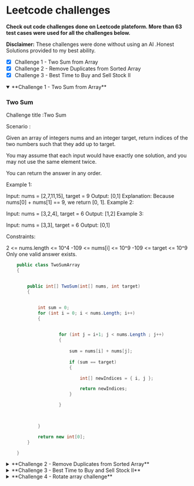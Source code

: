 # Leetcode  challenges

**Check out code challenges done on Leetcode plateform. More than 63 test cases were used for all the challenges below.**


**Disclaimer:**  These challenges were done without using an AI .Honest Solutions provided to my best ability. 


- [x] Challenge 1 - Two Sum from Array
- [x] Challenge 2 - Remove Duplicates from Sorted Array
- [x] Challenge 3 - Best Time to Buy and Sell Stock II

<details open>

<summary> **Challenge 1 - Two Sum from Array**</summary>

### Two Sum

Challenge title :Two Sum


Scenario :

Given an array of integers nums and an integer target, return indices of the two numbers such that they add up to target.

You may assume that each input would have exactly one solution, and you may not use the same element twice.

You can return the answer in any order.

 

Example 1:

Input: nums = [2,7,11,15], target = 9
Output: [0,1]
Explanation: Because nums[0] + nums[1] == 9, we return [0, 1].
Example 2:

Input: nums = [3,2,4], target = 6
Output: [1,2]
Example 3:

Input: nums = [3,3], target = 6
Output: [0,1]
 

Constraints:

2 <= nums.length <= 10^4
-109 <= nums[i] <= 10^9
-109 <= target <= 10^9
Only one valid answer exists.
 

```C#
    public class TwoSumArray
    {


        public int[] TwoSum(int[] nums, int target)
        {


            int sum = 0;
            for (int i = 0; i < nums.Length; i++)
            {
             

                    for (int j = i+1; j < nums.Length ; j++)
                    {
                        
                        sum = nums[i] + nums[j];
                 
                        if (sum == target)
                        {

                            int[] newIndices = { i, j };

                            return newIndices;
                        }

                    }

               

            }

            return new int[0];
        }

    }
```

</details>




<details>

<summary>**Challenge 2 - Remove Duplicates from Sorted Array**</summary>

### Remove Duplicates from Sorted Array

Challenge title :Remove Duplicates from Sorted Array


Scenario :

Given an integer array nums sorted in non-decreasing order, remove the duplicates in-place such that each unique element appears only once. The relative order of the elements should be kept the same. Then return the number of unique elements in nums.

Consider the number of unique elements of nums to be k, to get accepted, you need to do the following things:

Change the array nums such that the first k elements of nums contain the unique elements in the order they were present in nums initially. The remaining elements of nums are not important as well as the size of nums.
Return k.
Custom Judge:

The judge will test your solution with the following code:

int[] nums = [...]; // Input array
int[] expectedNums = [...]; // The expected answer with correct length

int k = removeDuplicates(nums); // Calls your implementation

assert k == expectedNums.length;
for (int i = 0; i < k; i++) {
    assert nums[i] == expectedNums[i];
}
If all assertions pass, then your solution will be accepted.

 

Example 1:

Input: nums = [1,1,2]
Output: 2, nums = [1,2,_]
Explanation: Your function should return k = 2, with the first two elements of nums being 1 and 2 respectively.
It does not matter what you leave beyond the returned k (hence they are underscores).
Example 2:

Input: nums = [0,0,1,1,1,2,2,3,3,4]
Output: 5, nums = [0,1,2,3,4,_,_,_,_,_]
Explanation: Your function should return k = 5, with the first five elements of nums being 0, 1, 2, 3, and 4 respectively.
It does not matter what you leave beyond the returned k (hence they are underscores).
 

Constraints:

1 <= nums.length <= 3 * 10^4
-100 <= nums[i] <= 10^0
nums is sorted in non-decreasing order.
 
 

```C#
      internal class RemoveDuplicatesSortedArray
    {

        public int RemoveDuplicates(int[] nums)
        {


            if (nums.Length == 0) return 0;

            int uniqueIndex = 0;

            for (int i = 1; i < nums.Length; i++)
            {
                if (nums[i] != nums[uniqueIndex])
                {
                    uniqueIndex++;
                    nums[uniqueIndex] = nums[i];
                }

            }

            return uniqueIndex + 1;

        }



    }
```

</details>



<details>

<summary>**Challenge 3 - Best Time to Buy and Sell Stock II**</summary>

### Best Time to Buy and Sell Stock II

Challenge title : Best Time to Buy and Sell Stock II


Scenario :

You are given an integer array prices where prices[i] is the price of a given stock on the ith day.

On each day, you may decide to buy and/or sell the stock. You can only hold at most one share of the stock at any time. However, you can buy it then immediately sell it on the same day.

Find and return the maximum profit you can achieve.

 

Example 1:

Input: prices = [7,1,5,3,6,4]
Output: 7
Explanation: Buy on day 2 (price = 1) and sell on day 3 (price = 5), profit = 5-1 = 4.
Then buy on day 4 (price = 3) and sell on day 5 (price = 6), profit = 6-3 = 3.
Total profit is 4 + 3 = 7.
Example 2:

Input: prices = [1,2,3,4,5]
Output: 4
Explanation: Buy on day 1 (price = 1) and sell on day 5 (price = 5), profit = 5-1 = 4.
Total profit is 4.
Example 3:

Input: prices = [7,6,4,3,1]
Output: 0
Explanation: There is no way to make a positive profit, so we never buy the stock to achieve the maximum profit of 0.
 

Constraints:

1 <= prices.length <= 3 * 10^4
0 <= prices[i] <= 10^4

 
 

```C#
  internal class BestTimeBuySellStock
    {

        public int MaxProfit(int[] prices)
        {

          
            int lastIndex = prices.Length - 1;
            int profits = 0;

            for (int i = 0; i < prices.Length; i++)
            {



                if (i + 1 <= lastIndex)
                {

                    if (prices[i] < prices[i + 1])
                    {

                        profits += prices[i + 1] - prices[i];

                    }


                }

                continue;


            }

            return profits;


        }


    } 
```

</details>

<details>

<summary>**Challenge 4 - Rotate array challenge**</summary>

### Rotate array challenge

Challenge title : Rotate array challenge


Scenario :

 Given an integer array nums, rotate the array to the right by k steps, where k is non-negative.
 

Example 1:

Input: nums = [1,2,3,4,5,6,7], k = 3
Output: [5,6,7,1,2,3,4]
Explanation:
rotate 1 steps to the right: [7,1,2,3,4,5,6]
rotate 2 steps to the right: [6,7,1,2,3,4,5]
rotate 3 steps to the right: [5,6,7,1,2,3,4]


Example 2:
Input: nums = [-1,-100,3,99], k = 2
Output: [3,99,-1,-100]
Explanation: 
rotate 1 steps to the right: [99,-1,-100,3]
rotate 2 steps to the right: [3,99,-1,-100]

Constraints:

1 <= nums.length <= 105
-231 <= nums[i] <= 231 - 1
0 <= k <= 105

 
 
NB: The  RotateArrayQuick class meets all the Constraints above , check out the other class RotateArray after RotateArrayQuick class below that didn't meet all the constraints i.e (Time Constraint) :


```C#
  internal class RotateArrayQuick
 {

     public void Rotate(int[] nums, int k)
     {
         int elementsCount = nums.Length;
         int steps = k;
         
         k %= elementsCount; // Handle cases where k > elementsCount

         if (k == 0 || elementsCount <= 1) return; // No rotation needed for these cases


         int[] toLeftShift = new int[k];
         int[] toRightShift = new int[nums.Length - k];
         int sPosition = elementsCount - k;
         int rshiftIndex = nums.Length - toRightShift.Length;
         int startingIndex = 0;
         int[] tempNumsArray = new int[nums.Length];
         
         for (int i = 0; i < nums.Length; i++)
         {
             tempNumsArray[i] = nums[i];

         }


         Console.WriteLine($"Initial array :[" + string.Join(",", tempNumsArray) + "]\n");

         Console.WriteLine($"If K = {steps} , then :\n");

         for (int i = 0; i < toLeftShift.Length; i++)
         {
        
                 toLeftShift[startingIndex++] = tempNumsArray[sPosition++];
         
         }



         for (int j = 0; j < toRightShift.Length; j++)
         {
         
                 toRightShift[j] = tempNumsArray[j];
      
         }

         for(int l = 0; l < toLeftShift.Length; l++)
         {
             nums[l] = toLeftShift[l];
         }

         for(int r = 0; r < toRightShift.Length ; r++)
         {
             nums[rshiftIndex++] = toRightShift[r];
         }


         Console.WriteLine($"Final Result (after swapping using {steps} k steps)    : [" + string.Join(",", nums) + "]\n");
        // Console.WriteLine($"To right Shift results    : [" + string.Join(",", toRightShift) + "]\n");




     }

     }
```

 The RotateArray class below executes step by step swapping but it failed on time Constraints mentioned above i.e Time Constraints.

 The RotateArray class below successfully executed 37 out of 38 test cases from Leetcode. Failed the last test below the array tested was huge with over a 6000 array elements and K was 54944.

 
```C#
 internal class RotateArray
 {



     public void Rotate(int[] nums, int k)
     {
         int elementsCount = nums.Length;
         int lastIndex = nums.Length - 1;
         k %= elementsCount; // Handle cases where k > elementsCount

         if (k == 0 || elementsCount <= 1) return; // No rotation needed for these cases

         int[] arrayHolderD = new int[k];




         int sStart = 0, steps = 1;

         int counter = elementsCount - 1;





         int[] tempNumsArray = new int[nums.Length];

         for (int i = 0; i < nums.Length; i++)
         {
             tempNumsArray[i] = nums[i];

         }


       //  Console.WriteLine($"Initial array :[" + string.Join(",", tempNumsArray) + "]\n");

        // Console.WriteLine($"If K = {k} , then :\n");

     //    Console.WriteLine($"#### Swap array #####\n");





         if (lastIndex != 0)
         {

             for (int j = 0; j < k; j++)
             {

                 if (j == 0)
                 {
                     nums[j] = tempNumsArray[lastIndex];

                 }

                 if (j == 1)
                 {
                     nums[0] = tempNumsArray[lastIndex - 1];
                     nums[j] = tempNumsArray[lastIndex];

                 }

                 // swip array ,shift position then add
                 else if (j > 1)
                 {




                     for (int r2 = 0; r2 < j; r2++)
                     {

                         arrayHolderD[r2 + 1] = nums[r2];

                     }
                     arrayHolderD[0] = tempNumsArray[lastIndex - j];


                     for (int r3 = 0; r3 <= arrayHolderD.Length - 1; r3++)
                     {
                         nums[r3] = arrayHolderD[r3];
                     }


                 }



                 //////
                 for (int b = j + 1; b <= counter; b++)
                 {
                     nums[b] = tempNumsArray[sStart];
                     //if(b > 0) { arrayHolderC[b - 1] = 0; }

                     sStart++;
                 }


               //  Console.WriteLine($"Step {steps}  : [" + string.Join(",", nums) + "]\n");
                 if (j > k - 2)
                 {
                     counter--;
                 }

                 sStart = 0;
                 steps++;


             }





         }



      //   Console.WriteLine($"Final result  : [" + string.Join(",", nums) + "]\n");

     }

```

</details>
